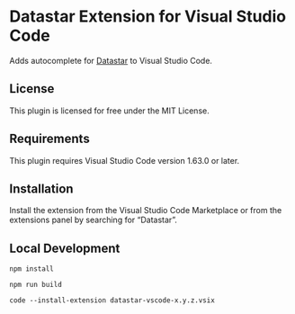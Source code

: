 # Datastar Extension for Visual Studio Code

Adds autocomplete for [Datastar](https://data-star.dev/) to Visual Studio Code.

## License

This plugin is licensed for free under the MIT License.

## Requirements

This plugin requires Visual Studio Code version 1.63.0 or later.

## Installation

Install the extension from the Visual Studio Code Marketplace or from the extensions panel by searching for “Datastar”.

## Local Development

`npm install`

`npm run build`

`code --install-extension datastar-vscode-x.y.z.vsix`